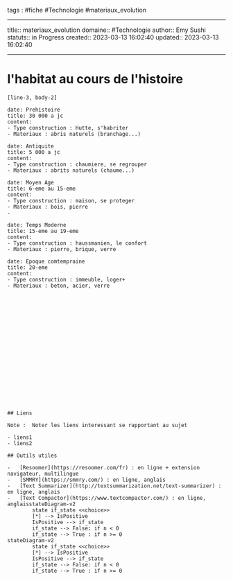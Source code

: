 




tags : #fiche  #Technologie #materiaux_evolution

---

title:: materiaux_evolution
domaine:: #Technologie
author:: Emy Sushi
statuts:: in Progress
created:: 2023-03-13 16:02:40
updated:: 2023-03-13 16:02:40

---
# l'habitat au cours de l'histoire

```timeline-labeled
[line-3, body-2]

date: Prehistoire
title: 30 000 a jc
content:
- Type construction : Hutte, s'habriter
- Materiaux : abris naturels (branchage...)

date: Antiquite
title: 5 000 a jc
content:
- Type construction : chaumiere, se regrouper
- Materiaux : abrits naturels (chaume...)

date: Moyen Age
title: 6-eme au 15-eme
content:
- Type construction : maison, se proteger
- Materiaux : bois, pierre
- 

date: Temps Moderne
title: 15-eme au 19-eme
content:
- Type construction : haussmanien, le confort
- Materiaux : pierre, brique, verre

date: Epoque comtempraine  
title: 20-eme 
content:
- Type construction : immeuble, loger+
- Materiaux : beton, acier, verre




















## Liens

Note :  Noter les liens interessant se rapportant au sujet

- liens1
- liens2

## Outils utiles

-   [Resoomer](https://resoomer.com/fr) : en ligne + extension navigateur, multilingue
-   [SMMRY](https://smmry.com/) : en ligne, anglais
-   [Text Summarizer](http://textsummarization.net/text-summarizer) : en ligne, anglais
-   [Text Compactor](https://www.textcompactor.com/) : en ligne, anglaisstateDiagram-v2
        state if_state <<choice>>
        [*] --> IsPositive
        IsPositive --> if_state
        if_state --> False: if n < 0
        if_state --> True : if n >= 0
stateDiagram-v2
        state if_state <<choice>>
        [*] --> IsPositive
        IsPositive --> if_state
        if_state --> False: if n < 0
        if_state --> True : if n >= 0
